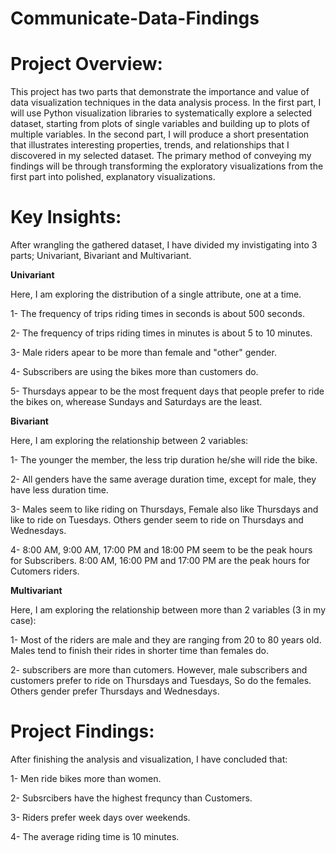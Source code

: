 # Communicate-Data-Findings

# Project Overview:
This project has two parts that demonstrate the importance and value of data visualization techniques in the data analysis process. In the first part, I will use Python visualization libraries to systematically explore a selected dataset, starting from plots of single variables and building up to plots of multiple variables. In the second part, I will produce a short presentation that illustrates interesting properties, trends, and relationships that I discovered in my selected dataset. The primary method of conveying my findings will be through transforming the exploratory visualizations from the first part into polished, explanatory visualizations.

# Key Insights:
After wrangling the gathered dataset, I have divided my invistigating into 3 parts; Univariant, Bivariant and Multivariant.

**Univariant**

Here, I am exploring the distribution of a single attribute, one at a time.

1- The frequency of trips riding times in seconds is about 500 seconds.

2- The frequency of trips riding times in minutes is about 5 to 10 minutes. 

3- Male riders apear to be more than female and "other" gender.

4- Subscribers are using the bikes more than customers do.

5- Thursdays appear to be the most frequent days that people prefer to ride the bikes on, wherease Sundays and Saturdays are the least.

**Bivariant**

Here, I am exploring the relationship between 2 variables:

1- The younger the member, the less trip duration he/she will ride the bike.

2- All genders have the same average duration time, except for male, they have less duration time.

3- Males seem to like riding on Thursdays, Female also like Thursdays and like to ride on Tuesdays. Others gender seem to ride on Thursdays and Wednesdays.

4- 8:00 AM, 9:00 AM, 17:00 PM and 18:00 PM seem to be the peak hours for Subscribers. 8:00 AM, 16:00 PM and 17:00 PM are the peak hours for Cutomers riders.

**Multivariant**

Here, I am exploring the relationship between more than 2 variables (3 in my case):

1- Most of the riders are male and they are ranging from 20 to 80 years old. Males tend to finish their rides in shorter time than females do.

2- subscribers are more than cutomers. However, male subscribers and customers prefer to ride on Thursdays and Tuesdays, So do the females. Others gender prefer Thursdays and Wednesdays.


# Project Findings:
After finishing the analysis and visualization, I have concluded that:

1- Men ride bikes more than women.

2- Subsrcibers have the highest frequncy than Customers.

3- Riders prefer week days over weekends.

4- The average riding time is 10 minutes. 
